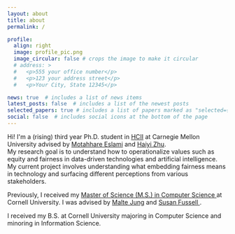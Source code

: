 ```yaml
---
layout: about
title: about
permalink: /

profile:
  align: right
  image: profile_pic.png
  image_circular: false # crops the image to make it circular
  # address: >
  #   <p>555 your office number</p>
  #   <p>123 your address street</p>
  #   <p>Your City, State 12345</p>

news: true  # includes a list of news items
latest_posts: false  # includes a list of the newest posts
selected_papers: true # includes a list of papers marked as "selected={true}"
social: false  # includes social icons at the bottom of the page
---
```


 Hi! I'm a (rising) third year Ph.D. student in  <a href="https://www.hcii.cmu.edu/academics/phd-hci" rel="external nofollow noopener" target="_blank">HCII</a> at Carnegie Mellon University advised by <a href="https://www.hcii.cmu.edu/people/motahhare-eslami" rel="external nofollow noopener" target="_blank">Motahhare Eslami</a> and <a href="https://haiyizhu.com/" rel="external nofollow noopener" target="_blank"> Haiyi Zhu</a>.             
  My research goal is to understand how to operationalize values such as equity and fairness in data-driven technologies and artificial intelligence.
  My current project involves understanding what embedding fairness means in technology and surfacing different perceptions from various stakeholders. 


  Previously, I received my  <a href="https://www.cs.cornell.edu/ms" rel="external nofollow noopener" target="_blank"> Master of Science (M.S.) in Computer Science </a> at Cornell University.  I was advised by [Malte Jung](https://mjung.infosci.cornell.edu/) and  <a href="https://infosci.cornell.edu/content/fussell" rel="external nofollow noopener" target="_blank"> Susan Fussell </a>.

  I received my B.S. at Cornell University majoring in Computer Science and minoring in Information Science.

<!--
Put your address / P.O. box / other info right below your picture. You can also disable any of these elements by editing `profile` property of the YAML header of your `_pages/about.md`. Edit `_bibliography/papers.bib` and Jekyll will render your [publications page](/al-folio/publications/) automatically. -->

<!-- Link to your social media connections, too. This theme is set up to use [Font Awesome icons](http://fortawesome.github.io/Font-Awesome/) and [Academicons](https://jpswalsh.github.io/academicons/), like the ones below. Add your Facebook, Twitter, LinkedIn, Google Scholar, or just disable all of them. -->
